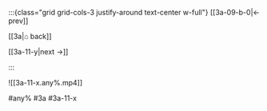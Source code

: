 :::{class="grid grid-cols-3 justify-around text-center w-full"}
[[3a-09-b-0|← prev]]

[[3a|⌂ back]]

[[3a-11-y|next →]]

:::

![[3a-11-x.any%.mp4]]

#any% #3a #3a-11-x
